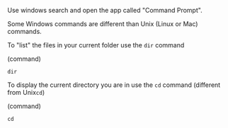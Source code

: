 Use windows search and open the app called "Command Prompt".

Some Windows commands are different than Unix (Linux or Mac) commands.

To "list" the files in your current folder use the `dir` command

(command)
```
dir
```

To display the current directory you are in use the `cd` command (different from Unix`cd`)

(command)
```
cd
```